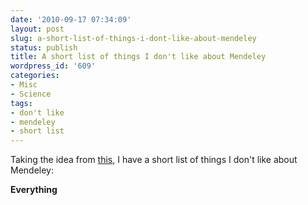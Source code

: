 ```yaml
---
date: '2010-09-17 07:34:09'
layout: post
slug: a-short-list-of-things-i-dont-like-about-mendeley
status: publish
title: A short list of things I don't like about Mendeley
wordpress_id: '609'
categories:
- Misc
- Science
tags:
- don't like
- mendeley
- short list
---
```


Taking the idea from [this](http://scienceoftheinvisible.blogspot.com/2010/09/long-list-of-things-i-dont-like-about.html), I have a short list of things I don't like about Mendeley:

**Everything**
